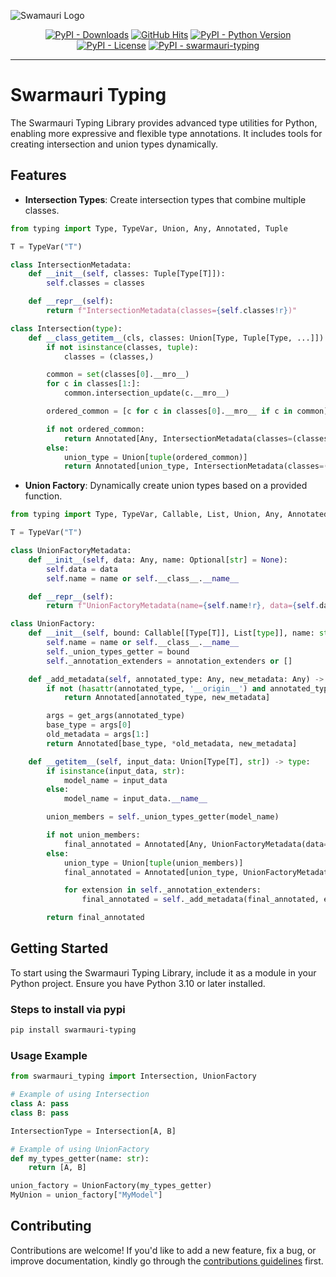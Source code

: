 ![Swamauri Logo](https://res.cloudinary.com/dbjmpekvl/image/upload/v1730099724/Swarmauri-logo-lockup-2048x757_hww01w.png)

<p align="center">
    <a href="https://pypi.org/project/swarmauri-typing/">
        <img src="https://img.shields.io/pypi/dm/swarmauri-typing" alt="PyPI - Downloads"/></a>
    <a href="https://github.com/swarmauri/swarmauri-sdk/blob/master/pkgs/typing/README.md">
        <img src="https://hits.seeyoufarm.com/api/count/incr/badge.svg?url=https://github.com/swarmauri/swarmauri-sdk/pkgs/typing/README.md&count_bg=%2379C83D&title_bg=%23555555&icon=&icon_color=%23E7E7E7&title=hits&edge_flat=false" alt="GitHub Hits"/></a>
    <a href="https://pypi.org/project/swarmauri-typing/">
        <img src="https://img.shields.io/pypi/pyversions/swarmauri-typing" alt="PyPI - Python Version"/></a>
    <a href="https://pypi.org/project/swarmauri-typing/">
        <img src="https://img.shields.io/pypi/l/swarmauri-typing" alt="PyPI - License"/></a>
    <a href="https://pypi.org/project/swarmauri-typing/">
        <img src="https://img.shields.io/pypi/v/swarmauri-typing?label=swarmauri-typing&color=green" alt="PyPI - swarmauri-typing"/></a>
</p>

---

# Swarmauri Typing

The Swarmauri Typing Library provides advanced type utilities for Python, enabling more expressive and flexible type annotations. It includes tools for creating intersection and union types dynamically.

## Features

- **Intersection Types**: Create intersection types that combine multiple classes.

```python
from typing import Type, TypeVar, Union, Any, Annotated, Tuple

T = TypeVar("T")

class IntersectionMetadata:
    def __init__(self, classes: Tuple[Type[T]]):
        self.classes = classes

    def __repr__(self):
        return f"IntersectionMetadata(classes={self.classes!r})"

class Intersection(type):
    def __class_getitem__(cls, classes: Union[Type, Tuple[Type, ...]]) -> type:
        if not isinstance(classes, tuple):
            classes = (classes,)

        common = set(classes[0].__mro__)
        for c in classes[1:]:
            common.intersection_update(c.__mro__)

        ordered_common = [c for c in classes[0].__mro__ if c in common]

        if not ordered_common:
            return Annotated[Any, IntersectionMetadata(classes=(classes))]
        else:
            union_type = Union[tuple(ordered_common)]
            return Annotated[union_type, IntersectionMetadata(classes=(classes))]
```

- **Union Factory**: Dynamically create union types based on a provided function.

```python
from typing import Type, TypeVar, Callable, List, Union, Any, Annotated, get_args, Optional

T = TypeVar("T")

class UnionFactoryMetadata:
    def __init__(self, data: Any, name: Optional[str] = None):
        self.data = data
        self.name = name or self.__class__.__name__

    def __repr__(self):
        return f"UnionFactoryMetadata(name={self.name!r}, data={self.data!r})"

class UnionFactory:
    def __init__(self, bound: Callable[[Type[T]], List[type]], name: str = None, annotation_extenders: List[Any] = None):
        self.name = name or self.__class__.__name__
        self._union_types_getter = bound
        self._annotation_extenders = annotation_extenders or []

    def _add_metadata(self, annotated_type: Any, new_metadata: Any) -> Any:
        if not (hasattr(annotated_type, '__origin__') and annotated_type.__origin__ is Annotated):
            return Annotated[annotated_type, new_metadata]

        args = get_args(annotated_type)
        base_type = args[0]
        old_metadata = args[1:]
        return Annotated[base_type, *old_metadata, new_metadata]

    def __getitem__(self, input_data: Union[Type[T], str]) -> type:
        if isinstance(input_data, str):
            model_name = input_data
        else:
            model_name = input_data.__name__

        union_members = self._union_types_getter(model_name)

        if not union_members:
            final_annotated = Annotated[Any, UnionFactoryMetadata(data=model_name, name=self.name)]
        else:
            union_type = Union[tuple(union_members)]
            final_annotated = Annotated[union_type, UnionFactoryMetadata(data=model_name, name=self.name)]

            for extension in self._annotation_extenders:
                final_annotated = self._add_metadata(final_annotated, extension)

        return final_annotated
```

## Getting Started

To start using the Swarmauri Typing Library, include it as a module in your Python project. Ensure you have Python 3.10 or later installed.

### Steps to install via pypi

```sh
pip install swarmauri-typing
```

### Usage Example

```python
from swarmauri_typing import Intersection, UnionFactory

# Example of using Intersection
class A: pass
class B: pass

IntersectionType = Intersection[A, B]

# Example of using UnionFactory
def my_types_getter(name: str):
    return [A, B]

union_factory = UnionFactory(my_types_getter)
MyUnion = union_factory["MyModel"]
```


## Contributing

Contributions are welcome! If you'd like to add a new feature, fix a bug, or improve documentation, kindly go through the [contributions guidelines](https://github.com/swarmauri/swarmauri-sdk/blob/master/contributing.md) first.

